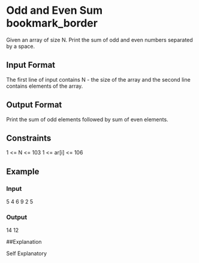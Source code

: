 # Odd and Even Sum bookmark_border

Given an array of size N. Print the sum of odd and even numbers separated by a space.

## Input Format

The first line of input contains N - the size of the array and the second line contains elements of the array.

## Output Format

Print the sum of odd elements followed by sum of even elements.

## Constraints

1 <= N <= 103
1 <= ar[i] <= 106

## Example

### Input

5
4 6 9 2 5

### Output

14 12

##Explanation

Self Explanatory
